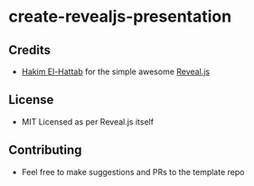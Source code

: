 # create-revealjs-presentation

## Credits
* [Hakim El-Hattab](https://twitter.com/hakimel) for the simple awesome [Reveal.js](https://github.com/hakimel/reveal.js)

## License
* MIT Licensed as per Reveal.js itself

## Contributing
* Feel free to make suggestions and PRs to the template repo
